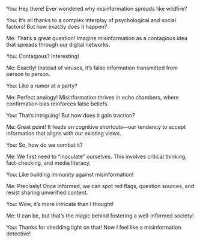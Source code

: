 You: Hey there! Ever wondered why misinformation spreads like wildfire?

You: It’s all thanks to a complex interplay of psychological and social factors! But how exactly does it happen?

Me: That’s a great question! Imagine misinformation as a contagious idea that spreads through our digital networks.

You: Contagious? Interesting!

Me: Exactly! Instead of viruses, it’s false information transmitted from person to person.

You: Like a rumor at a party?

Me: Perfect analogy! Misinformation thrives in echo chambers, where confirmation bias reinforces false beliefs.

You: That’s intriguing! But how does it gain traction?

Me: Great point! It feeds on cognitive shortcuts—our tendency to accept information that aligns with our existing views.

You: So, how do we combat it?

Me: We first need to “inoculate” ourselves. This involves critical thinking, fact-checking, and media literacy.

You: Like building immunity against misinformation!

Me: Precisely! Once informed, we can spot red flags, question sources, and resist sharing unverified content.

You: Wow, it’s more intricate than I thought!

Me: It can be, but that’s the magic behind fostering a well-informed society!

You: Thanks for shedding light on that! Now I feel like a misinformation detective!
